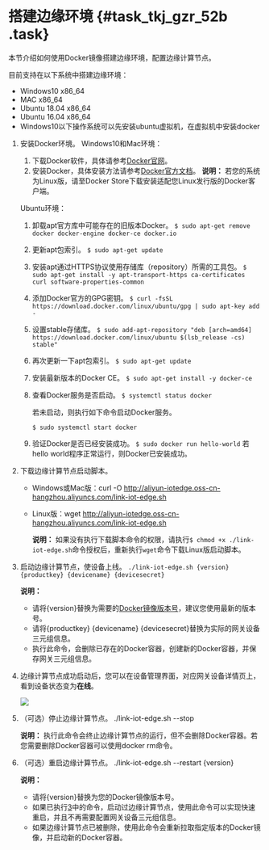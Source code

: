# 搭建边缘环境 {#task_tkj_gzr_52b .task}

本节介绍如何使用Docker镜像搭建边缘环境，配置边缘计算节点。

目前支持在以下系统中搭建边缘环境：

-   Windows10 x86\_64
-   MAC x86\_64
-   Ubuntu 18.04 x86\_64
-   Ubuntu 16.04 x86\_64
-   Windows10以下操作系统可以先安装ubuntu虚拟机，在虚拟机中安装docker

1.  安装Docker环境。 Windows10和Mac环境：

    1.  下载Docker软件，具体请参考[Docker官网](https://www.docker.com/)。 
    2.  安装Docker，具体安装方法请参考[Docker官方文档](https://docs.docker.com/)。 
    **说明：** 若您的系统为Linux版，请至Docker Store下载安装适配您Linux发行版的Docker客户端。

    Ubuntu环境：

    1.  卸载apt官方库中可能存在的旧版本Docker。 `$ sudo apt-get remove docker docker-engine docker-ce docker.io` 
    2.  更新apt包索引。 `$ sudo apt-get update` 
    3.  安装apt通过HTTPS协议使用存储库（repository）所需的工具包。 `$ sudo apt-get install -y apt-transport-https ca-certificates curl software-properties-common` 
    4.  添加Docker官方的GPG密钥。 `$ curl -fsSL https://download.docker.com/linux/ubuntu/gpg | sudo apt-key add -` 
    5.  设置stable存储库。 `$ sudo add-apt-repository "deb [arch=amd64] https://download.docker.com/linux/ubuntu $(lsb_release -cs) stable"` 
    6.  再次更新一下apt包索引。 `$ sudo apt-get update` 
    7.  安装最新版本的Docker CE。 `$ sudo apt-get install -y docker-ce` 
    8.  查看Docker服务是否启动。 `$ systemctl status docker` 

        若未启动，则执行如下命令启动Docker服务。

        `$ sudo systemctl start docker` 

    9.  验证Docker是否已经安装成功。 `$ sudo docker run hello-world` 若hello world程序正常运行，则Docker已安装成功。
2.  下载边缘计算节点启动脚本。 
    -   Windows或Mac版：curl -O http://aliyun-iotedge.oss-cn-hangzhou.aliyuncs.com/link-iot-edge.sh
    -   Linux版：wget http://aliyun-iotedge.oss-cn-hangzhou.aliyuncs.com/link-iot-edge.sh

        **说明：** 如果没有执行下载脚本命令的权限，请执行`$ chmod +x ./link-iot-edge.sh`命令授权后，重新执行`wget`命令下载Linux版启动脚本。

3.  启动边缘计算节点，使设备上线。 `./link-iot-edge.sh {version} {productkey} {devicename} {devicesecret}`

    **说明：** 

    -   请将\{version\}替换为需要的[Docker镜像版本号](../../../../cn.zh-CN/产品简介/发布历史.md#)，建议您使用最新的版本号。
    -   请将\{productkey\} \{devicename\} \{devicesecret\}替换为实际的网关设备三元组信息。
    -   执行此命令，会删除已存在的Docker容器，创建新的Docker容器，并保存网关三元组信息。
4.  边缘计算节点成功启动后，您可以在设备管理界面，对应网关设备详情页上，看到设备状态变为**在线**。 

    ![](http://static-aliyun-doc.oss-cn-hangzhou.aliyuncs.com/assets/img/15096/15423517416546_zh-CN.png)

5.  （可选）停止边缘计算节点。 ./link-iot-edge.sh --stop

    **说明：** 执行此命令会终止边缘计算节点的运行，但不会删除Docker容器。若您需要删除Docker容器可以使用docker rm命令。

6.  （可选）重启边缘计算节点。 ./link-iot-edge.sh --restart \{version\}

    **说明：** 

    -   请将\{version\}替换为您的Docker镜像版本号。
    -   如果已执行[3](#step3start)中的命令，启动过边缘计算节点，使用此命令可以实现快速重启，并且不再需要配置网关设备三元组信息。
    -   如果边缘计算节点已被删除，使用此命令会重新拉取指定版本的Docker镜像，并启动新的Docker容器。

